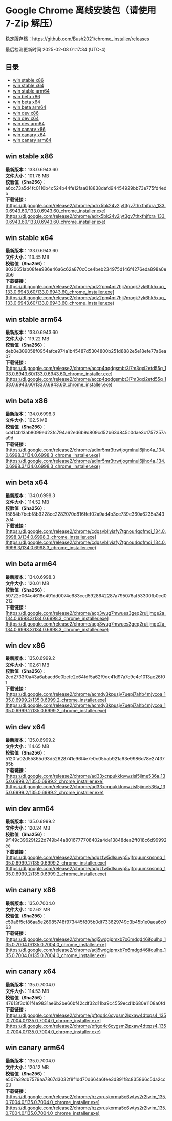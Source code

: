 # Google Chrome 离线安装包（请使用 7-Zip 解压）
稳定版存档：<https://github.com/Bush2021/chrome_installer/releases>

最后检测更新时间
2025-02-08 01:17:34 (UTC-4)

## 目录
* [win stable x86](https://github.com/Bush2021/chrome_installer?tab=readme-ov-file#win-stable-x86)
* [win stable x64](https://github.com/Bush2021/chrome_installer?tab=readme-ov-file#win-stable-x64)
* [win stable arm64](https://github.com/Bush2021/chrome_installer?tab=readme-ov-file#win-stable-arm64)
* [win beta x86](https://github.com/Bush2021/chrome_installer?tab=readme-ov-file#win-beta-x86)
* [win beta x64](https://github.com/Bush2021/chrome_installer?tab=readme-ov-file#win-beta-x64)
* [win beta arm64](https://github.com/Bush2021/chrome_installer?tab=readme-ov-file#win-beta-arm64)
* [win dev x86](https://github.com/Bush2021/chrome_installer?tab=readme-ov-file#win-dev-x86)
* [win dev x64](https://github.com/Bush2021/chrome_installer?tab=readme-ov-file#win-dev-x64)
* [win dev arm64](https://github.com/Bush2021/chrome_installer?tab=readme-ov-file#win-dev-arm64)
* [win canary x86](https://github.com/Bush2021/chrome_installer?tab=readme-ov-file#win-canary-x86)
* [win canary x64](https://github.com/Bush2021/chrome_installer?tab=readme-ov-file#win-canary-x64)
* [win canary arm64](https://github.com/Bush2021/chrome_installer?tab=readme-ov-file#win-canary-arm64)

## win stable x86
**最新版本**：133.0.6943.60  
**文件大小**：101.78 MB  
**校验值（Sha256）**：a6cc73a5d4fc0110b4c524b44fe12faa018838dafd94454929bb73e775fd4edb  
**下载链接**：[https://dl.google.com/release2/chrome/adrx5bk24v2jvt3gv7thxfhjfxra_133.0.6943.60/133.0.6943.60_chrome_installer.exe](https://dl.google.com/release2/chrome/adrx5bk24v2jvt3gv7thxfhjfxra_133.0.6943.60/133.0.6943.60_chrome_installer.exe)  

## win stable x64
**最新版本**：133.0.6943.60  
**文件大小**：113.45 MB  
**校验值（Sha256）**：8020651ab08fee986e46a6c62a870c0ce4beb234975d146f4276eda898a0e0b6  
**下载链接**：[https://dl.google.com/release2/chrome/adz2pm4mi7hjj7mogk7yk6hk5xuq_133.0.6943.60/133.0.6943.60_chrome_installer.exe](https://dl.google.com/release2/chrome/adz2pm4mi7hjj7mogk7yk6hk5xuq_133.0.6943.60/133.0.6943.60_chrome_installer.exe)  

## win stable arm64
**最新版本**：133.0.6943.60  
**文件大小**：119.22 MB  
**校验值（Sha256）**：deb0e309058f0954afce974a1b45487d5304800b251d8882e5e18efe77a6ea07  
**下载链接**：[https://dl.google.com/release2/chrome/accp4qqdgsmbt3i7m3qxi2etd55q_133.0.6943.60/133.0.6943.60_chrome_installer.exe](https://dl.google.com/release2/chrome/accp4qqdgsmbt3i7m3qxi2etd55q_133.0.6943.60/133.0.6943.60_chrome_installer.exe)  

## win beta x86
**最新版本**：134.0.6998.3  
**文件大小**：102.5 MB  
**校验值（Sha256）**：cd414b13ab8099ed23fc794a62ed6b9d809cd52b63d845c0dae3c1757257aa9d  
**下载链接**：[https://dl.google.com/release2/chrome/adinr5mr3trwtjogmlnul6jiho4a_134.0.6998.3/134.0.6998.3_chrome_installer.exe](https://dl.google.com/release2/chrome/adinr5mr3trwtjogmlnul6jiho4a_134.0.6998.3/134.0.6998.3_chrome_installer.exe)  

## win beta x64
**最新版本**：134.0.6998.3  
**文件大小**：114.52 MB  
**校验值（Sha256）**：15854b7bebf8b9228cc2282070d816ffef02a9ad4b3ce739e360a6235a3432d4  
**下载链接**：[https://dl.google.com/release2/chrome/cdgsvbllyiafy7tgnou4qofmci_134.0.6998.3/134.0.6998.3_chrome_installer.exe](https://dl.google.com/release2/chrome/cdgsvbllyiafy7tgnou4qofmci_134.0.6998.3/134.0.6998.3_chrome_installer.exe)  

## win beta arm64
**最新版本**：134.0.6998.3  
**文件大小**：120.01 MB  
**校验值（Sha256）**：59722e064c4618c491dd0074c683ccd5928642287a795076af53300fb0cd0212  
**下载链接**：[https://dl.google.com/release2/chrome/acp3wug7mwues3geq2ruljjmge2a_134.0.6998.3/134.0.6998.3_chrome_installer.exe](https://dl.google.com/release2/chrome/acp3wug7mwues3geq2ruljjmge2a_134.0.6998.3/134.0.6998.3_chrome_installer.exe)  

## win dev x86
**最新版本**：135.0.6999.2  
**文件大小**：102.61 MB  
**校验值（Sha256）**：2ed2733f0a43a6abacd6e0befe2e64fdf5a62f9de41d97a7c9c4c1013ae26f01  
**下载链接**：[https://dl.google.com/release2/chrome/acmdy3kpusjv7uepj7ahb4mjycoa_135.0.6999.2/135.0.6999.2_chrome_installer.exe](https://dl.google.com/release2/chrome/acmdy3kpusjv7uepj7ahb4mjycoa_135.0.6999.2/135.0.6999.2_chrome_installer.exe)  

## win dev x64
**最新版本**：135.0.6999.2  
**文件大小**：114.65 MB  
**校验值（Sha256）**：5120fa02d55865d93d52628741e96f4e7e0c05bab921a63e9986d78e2743785b  
**下载链接**：[https://dl.google.com/release2/chrome/ad33xcnpukklqvwzisl5jime536a_135.0.6999.2/135.0.6999.2_chrome_installer.exe](https://dl.google.com/release2/chrome/ad33xcnpukklqvwzisl5jime536a_135.0.6999.2/135.0.6999.2_chrome_installer.exe)  

## win dev arm64
**最新版本**：135.0.6999.2  
**文件大小**：120.24 MB  
**校验值（Sha256）**：9f149c39629f222d749b44a8016777708402a4de13848dea2ff018c6d99992ce  
**下载链接**：[https://dl.google.com/release2/chrome/adgzfw5dlsuwp5yjfrguumknsnnq_135.0.6999.2/135.0.6999.2_chrome_installer.exe](https://dl.google.com/release2/chrome/adgzfw5dlsuwp5yjfrguumknsnnq_135.0.6999.2/135.0.6999.2_chrome_installer.exe)  

## win canary x86
**最新版本**：135.0.7004.0  
**文件大小**：102.62 MB  
**校验值（Sha256）**：c59a6f5cf86aa5e26985748f973445f805b0df733629749c3b45b1e0aea6c063  
**下载链接**：[https://dl.google.com/release2/chrome/adj5wdgjpmxb7x6mdgd46ifoulhq_135.0.7004.0/135.0.7004.0_chrome_installer.exe](https://dl.google.com/release2/chrome/adj5wdgjpmxb7x6mdgd46ifoulhq_135.0.7004.0/135.0.7004.0_chrome_installer.exe)  

## win canary x64
**最新版本**：135.0.7004.0  
**文件大小**：114.53 MB  
**校验值（Sha256）**：47613f3c161f4e9831ae6b2be66bf42cdf32d11ba9c4559ecd1b680e1108a0fd  
**下载链接**：[https://dl.google.com/release2/chrome/pftgo4c6cygsm2lpxaw4dtxps4_135.0.7004.0/135.0.7004.0_chrome_installer.exe](https://dl.google.com/release2/chrome/pftgo4c6cygsm2lpxaw4dtxps4_135.0.7004.0/135.0.7004.0_chrome_installer.exe)  

## win canary arm64
**最新版本**：135.0.7004.0  
**文件大小**：120.12 MB  
**校验值（Sha256）**：e507a39db7579aa7867d3032f8f1dd70d664a6fee3d891f8c835866c5da2cc63  
**下载链接**：[https://dl.google.com/release2/chrome/hzzxruskxrma5c6wtys2r2lwlm_135.0.7004.0/135.0.7004.0_chrome_installer.exe](https://dl.google.com/release2/chrome/hzzxruskxrma5c6wtys2r2lwlm_135.0.7004.0/135.0.7004.0_chrome_installer.exe)  

